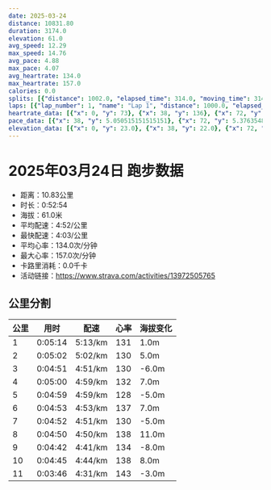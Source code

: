 ```yaml
---
date: 2025-03-24
distance: 10831.80
duration: 3174.0
elevation: 61.0
avg_speed: 12.29
max_speed: 14.76
avg_pace: 4.88
max_pace: 4.07
avg_heartrate: 134.0
max_heartrate: 157.0
calories: 0.0
splits: [{"distance": 1002.0, "elapsed_time": 314.0, "moving_time": 314.0, "average_speed": 3.19, "pace": 5.224670846394984, "average_heartrate": 131.20382165605096, "elevation_difference": 1.0, "split_number": 1}, {"distance": 1000.5, "elapsed_time": 302.0, "moving_time": 302.0, "average_speed": 3.31, "pace": 5.035256797583081, "average_heartrate": 130.61920529801324, "elevation_difference": 5.0, "split_number": 2}, {"distance": 998.5, "elapsed_time": 291.0, "moving_time": 291.0, "average_speed": 3.43, "pace": 4.859096209912535, "average_heartrate": 130.46048109965636, "elevation_difference": -6.0, "split_number": 3}, {"distance": 1002.0, "elapsed_time": 300.0, "moving_time": 300.0, "average_speed": 3.34, "pace": 4.9900299401197605, "average_heartrate": 132.73666666666668, "elevation_difference": 7.0, "split_number": 4}, {"distance": 998.5, "elapsed_time": 299.0, "moving_time": 299.0, "average_speed": 3.34, "pace": 4.9900299401197605, "average_heartrate": 128.33779264214047, "elevation_difference": -5.0, "split_number": 5}, {"distance": 998.5, "elapsed_time": 293.0, "moving_time": 293.0, "average_speed": 3.41, "pace": 4.887595307917888, "average_heartrate": 137.09556313993173, "elevation_difference": 7.0, "split_number": 6}, {"distance": 1002.0, "elapsed_time": 292.0, "moving_time": 292.0, "average_speed": 3.43, "pace": 4.859096209912535, "average_heartrate": 130.76712328767124, "elevation_difference": -5.0, "split_number": 7}, {"distance": 998.0, "elapsed_time": 290.0, "moving_time": 290.0, "average_speed": 3.44, "pace": 4.844970930232558, "average_heartrate": 138.6, "elevation_difference": 11.0, "split_number": 8}, {"distance": 1001.0, "elapsed_time": 282.0, "moving_time": 282.0, "average_speed": 3.55, "pace": 4.694845070422535, "average_heartrate": 134.9255319148936, "elevation_difference": -8.0, "split_number": 9}, {"distance": 1000.0, "elapsed_time": 285.0, "moving_time": 285.0, "average_speed": 3.51, "pace": 4.748347578347579, "average_heartrate": 138.39649122807018, "elevation_difference": 8.0, "split_number": 10}, {"distance": 830.8, "elapsed_time": 226.0, "moving_time": 226.0, "average_speed": 3.68, "pace": 4.528994565217391, "average_heartrate": 143.97333333333333, "elevation_difference": -3.0, "split_number": 11}]
laps: [{"lap_number": 1, "name": "Lap 1", "distance": 1000.0, "elapsed_time": 312.0, "moving_time": 312.0, "average_speed": 3.21, "pace": 5.192118380062305, "average_heartrate": 128.4, "max_heartrate": 157, "start_date": "2025-03-24 19:57:17+00:00", "elevation_difference": 4.0}, {"lap_number": 2, "name": "Lap 2", "distance": 1000.0, "elapsed_time": 301.0, "moving_time": 301.0, "average_speed": 3.32, "pace": 5.020090361445783, "average_heartrate": 130.44444444444446, "max_heartrate": 134, "start_date": "2025-03-24 20:02:31+00:00", "elevation_difference": 9.0}, {"lap_number": 3, "name": "Lap 3", "distance": 1000.0, "elapsed_time": 291.0, "moving_time": 291.0, "average_speed": 3.44, "pace": 4.844970930232558, "average_heartrate": 130.11111111111111, "max_heartrate": 133, "start_date": "2025-03-24 20:07:33+00:00", "elevation_difference": 0.0}, {"lap_number": 4, "name": "Lap 4", "distance": 1000.0, "elapsed_time": 299.0, "moving_time": 299.0, "average_speed": 3.34, "pace": 4.9900299401197605, "average_heartrate": 132.55555555555554, "max_heartrate": 139, "start_date": "2025-03-24 20:12:24+00:00", "elevation_difference": 11.0}, {"lap_number": 5, "name": "Lap 5", "distance": 1000.0, "elapsed_time": 299.0, "moving_time": 299.0, "average_speed": 3.34, "pace": 4.9900299401197605, "average_heartrate": 128.3, "max_heartrate": 131, "start_date": "2025-03-24 20:17:23+00:00", "elevation_difference": 0.0}, {"lap_number": 6, "name": "Lap 6", "distance": 1000.0, "elapsed_time": 293.0, "moving_time": 293.0, "average_speed": 3.41, "pace": 4.887595307917888, "average_heartrate": 137.44444444444446, "max_heartrate": 144, "start_date": "2025-03-24 20:22:23+00:00", "elevation_difference": 12.0}, {"lap_number": 7, "name": "Lap 7", "distance": 1000.0, "elapsed_time": 291.0, "moving_time": 291.0, "average_speed": 3.44, "pace": 4.844970930232558, "average_heartrate": 131.0, "max_heartrate": 136, "start_date": "2025-03-24 20:27:16+00:00", "elevation_difference": 0.0}, {"lap_number": 8, "name": "Lap 8", "distance": 1000.0, "elapsed_time": 290.0, "moving_time": 290.0, "average_speed": 3.45, "pace": 4.830927536231884, "average_heartrate": 138.0, "max_heartrate": 146, "start_date": "2025-03-24 20:32:08+00:00", "elevation_difference": 11.0}, {"lap_number": 9, "name": "Lap 9", "distance": 1000.0, "elapsed_time": 281.0, "moving_time": 281.0, "average_speed": 3.56, "pace": 4.681657303370786, "average_heartrate": 135.77777777777777, "max_heartrate": 142, "start_date": "2025-03-24 20:36:58+00:00", "elevation_difference": 0.0}, {"lap_number": 10, "name": "Lap 10", "distance": 1000.0, "elapsed_time": 284.0, "moving_time": 284.0, "average_speed": 3.52, "pace": 4.734857954545454, "average_heartrate": 137.9, "max_heartrate": 145, "start_date": "2025-03-24 20:41:40+00:00", "elevation_difference": 9.0}, {"lap_number": 11, "name": "Lap 11", "distance": 831.77, "elapsed_time": 226.0, "moving_time": 226.0, "average_speed": 3.68, "pace": 4.528994565217391, "average_heartrate": 144.85714285714286, "max_heartrate": 153, "start_date": "2025-03-24 20:46:25+00:00", "elevation_difference": 3.0}]
heartrate_data: [{"x": 0, "y": 73}, {"x": 38, "y": 136}, {"x": 72, "y": 157}, {"x": 105, "y": 149}, {"x": 139, "y": 136}, {"x": 173, "y": 126}, {"x": 207, "y": 124}, {"x": 240, "y": 126}, {"x": 273, "y": 128}, {"x": 306, "y": 129}, {"x": 340, "y": 131}, {"x": 374, "y": 130}, {"x": 407, "y": 134}, {"x": 441, "y": 130}, {"x": 474, "y": 133}, {"x": 506, "y": 129}, {"x": 537, "y": 130}, {"x": 569, "y": 127}, {"x": 601, "y": 130}, {"x": 632, "y": 131}, {"x": 663, "y": 129}, {"x": 694, "y": 132}, {"x": 725, "y": 125}, {"x": 757, "y": 130}, {"x": 789, "y": 130}, {"x": 822, "y": 130}, {"x": 853, "y": 131}, {"x": 885, "y": 133}, {"x": 917, "y": 132}, {"x": 950, "y": 127}, {"x": 983, "y": 135}, {"x": 1016, "y": 134}, {"x": 1049, "y": 133}, {"x": 1083, "y": 133}, {"x": 1115, "y": 139}, {"x": 1146, "y": 135}, {"x": 1178, "y": 125}, {"x": 1210, "y": 131}, {"x": 1243, "y": 128}, {"x": 1275, "y": 129}, {"x": 1307, "y": 129}, {"x": 1338, "y": 127}, {"x": 1371, "y": 129}, {"x": 1404, "y": 128}, {"x": 1437, "y": 126}, {"x": 1470, "y": 127}, {"x": 1502, "y": 129}, {"x": 1534, "y": 131}, {"x": 1566, "y": 134}, {"x": 1600, "y": 133}, {"x": 1632, "y": 137}, {"x": 1663, "y": 142}, {"x": 1696, "y": 141}, {"x": 1727, "y": 140}, {"x": 1759, "y": 144}, {"x": 1789, "y": 135}, {"x": 1819, "y": 136}, {"x": 1850, "y": 133}, {"x": 1882, "y": 133}, {"x": 1913, "y": 131}, {"x": 1946, "y": 130}, {"x": 1978, "y": 127}, {"x": 2009, "y": 130}, {"x": 2041, "y": 132}, {"x": 2073, "y": 127}, {"x": 2104, "y": 130}, {"x": 2136, "y": 132}, {"x": 2168, "y": 131}, {"x": 2198, "y": 137}, {"x": 2230, "y": 139}, {"x": 2262, "y": 142}, {"x": 2294, "y": 144}, {"x": 2325, "y": 141}, {"x": 2356, "y": 146}, {"x": 2387, "y": 142}, {"x": 2417, "y": 134}, {"x": 2447, "y": 139}, {"x": 2478, "y": 139}, {"x": 2508, "y": 136}, {"x": 2540, "y": 134}, {"x": 2570, "y": 132}, {"x": 2601, "y": 133}, {"x": 2631, "y": 133}, {"x": 2663, "y": 129}, {"x": 2693, "y": 134}, {"x": 2724, "y": 136}, {"x": 2755, "y": 135}, {"x": 2786, "y": 137}, {"x": 2817, "y": 137}, {"x": 2848, "y": 142}, {"x": 2880, "y": 142}, {"x": 2911, "y": 142}, {"x": 2941, "y": 145}, {"x": 2971, "y": 150}, {"x": 3002, "y": 153}, {"x": 3030, "y": 143}, {"x": 3059, "y": 144}, {"x": 3087, "y": 144}, {"x": 3117, "y": 141}, {"x": 3147, "y": 139}]
pace_data: [{"x": 38, "y": 5.050515151515151}, {"x": 72, "y": 5.376354838709677}, {"x": 105, "y": 5.208343749999999}, {"x": 139, "y": 5.208343749999999}, {"x": 173, "y": 5.376354838709677}, {"x": 207, "y": 5.376354838709677}, {"x": 240, "y": 4.761914285714285}, {"x": 273, "y": 4.761914285714285}, {"x": 306, "y": 5.376354838709677}, {"x": 340, "y": 5.208343749999999}, {"x": 374, "y": 5.208343749999999}, {"x": 407, "y": 5.208343749999999}, {"x": 441, "y": 5.208343749999999}, {"x": 474, "y": 5.050515151515151}, {"x": 506, "y": 4.901970588235294}, {"x": 537, "y": 4.761914285714285}, {"x": 569, "y": 4.629638888888889}, {"x": 601, "y": 4.761914285714285}, {"x": 632, "y": 4.761914285714285}, {"x": 663, "y": 4.761914285714285}, {"x": 694, "y": 4.761914285714285}, {"x": 725, "y": 5.050515151515151}, {"x": 757, "y": 4.761914285714285}, {"x": 789, "y": 5.050515151515151}, {"x": 822, "y": 5.5555666666666665}, {"x": 853, "y": 5.050515151515151}, {"x": 885, "y": 4.504513513513513}, {"x": 917, "y": 5.376354838709677}, {"x": 950, "y": 5.208343749999999}, {"x": 983, "y": 5.208343749999999}, {"x": 1016, "y": 4.761914285714285}, {"x": 1049, "y": 5.050515151515151}, {"x": 1083, "y": 5.050515151515151}, {"x": 1115, "y": 4.761914285714285}, {"x": 1146, "y": 4.761914285714285}, {"x": 1178, "y": 5.050515151515151}, {"x": 1210, "y": 4.761914285714285}, {"x": 1243, "y": 5.208343749999999}, {"x": 1275, "y": 5.050515151515151}, {"x": 1307, "y": 5.050515151515151}, {"x": 1338, "y": 4.901970588235294}, {"x": 1371, "y": 5.208343749999999}, {"x": 1404, "y": 5.376354838709677}, {"x": 1437, "y": 5.050515151515151}, {"x": 1470, "y": 5.050515151515151}, {"x": 1502, "y": 5.208343749999999}, {"x": 1534, "y": 5.208343749999999}, {"x": 1566, "y": 5.208343749999999}, {"x": 1600, "y": 5.050515151515151}, {"x": 1632, "y": 4.504513513513513}, {"x": 1663, "y": 4.901970588235294}, {"x": 1696, "y": 5.050515151515151}, {"x": 1727, "y": 4.761914285714285}, {"x": 1759, "y": 4.761914285714285}, {"x": 1789, "y": 4.504513513513513}, {"x": 1819, "y": 4.761914285714285}, {"x": 1850, "y": 5.050515151515151}, {"x": 1882, "y": 5.376354838709677}, {"x": 1913, "y": 4.901970588235294}, {"x": 1946, "y": 4.761914285714285}, {"x": 1978, "y": 5.050515151515151}, {"x": 2009, "y": 4.901970588235294}, {"x": 2041, "y": 5.050515151515151}, {"x": 2073, "y": 5.050515151515151}, {"x": 2104, "y": 4.761914285714285}, {"x": 2136, "y": 4.629638888888889}, {"x": 2168, "y": 4.761914285714285}, {"x": 2198, "y": 4.901970588235294}, {"x": 2230, "y": 4.761914285714285}, {"x": 2262, "y": 4.761914285714285}, {"x": 2294, "y": 4.901970588235294}, {"x": 2325, "y": 4.761914285714285}, {"x": 2356, "y": 4.504513513513513}, {"x": 2387, "y": 4.504513513513513}, {"x": 2417, "y": 4.504513513513513}, {"x": 2447, "y": 4.504513513513513}, {"x": 2478, "y": 5.050515151515151}, {"x": 2508, "y": 4.761914285714285}, {"x": 2540, "y": 5.376354838709677}, {"x": 2570, "y": 4.504513513513513}, {"x": 2601, "y": 4.504513513513513}, {"x": 2631, "y": 4.761914285714285}, {"x": 2663, "y": 4.504513513513513}, {"x": 2693, "y": 4.761914285714285}, {"x": 2724, "y": 4.761914285714285}, {"x": 2755, "y": 4.504513513513513}, {"x": 2786, "y": 5.376354838709677}, {"x": 2817, "y": 4.901970588235294}, {"x": 2848, "y": 5.050515151515151}, {"x": 2880, "y": 4.761914285714285}, {"x": 2911, "y": 4.629638888888889}, {"x": 2941, "y": 4.504513513513513}, {"x": 2971, "y": 5.050515151515151}, {"x": 3002, "y": 4.504513513513513}, {"x": 3030, "y": 4.385973684210526}, {"x": 3059, "y": 4.504513513513513}, {"x": 3087, "y": 4.065048780487805}, {"x": 3117, "y": 4.504513513513513}, {"x": 3147, "y": 4.761914285714285}]
elevation_data: [{"x": 0, "y": 23.0}, {"x": 38, "y": 22.0}, {"x": 72, "y": 21.0}, {"x": 105, "y": 21.0}, {"x": 139, "y": 21.0}, {"x": 173, "y": 20.0}, {"x": 207, "y": 21.0}, {"x": 240, "y": 22.0}, {"x": 273, "y": 22.0}, {"x": 306, "y": 24.0}, {"x": 340, "y": 26.0}, {"x": 374, "y": 27.0}, {"x": 407, "y": 29.0}, {"x": 441, "y": 30.0}, {"x": 474, "y": 33.0}, {"x": 506, "y": 31.0}, {"x": 537, "y": 28.0}, {"x": 569, "y": 28.0}, {"x": 601, "y": 28.0}, {"x": 632, "y": 27.0}, {"x": 663, "y": 26.0}, {"x": 694, "y": 25.0}, {"x": 725, "y": 23.0}, {"x": 757, "y": 22.0}, {"x": 789, "y": 23.0}, {"x": 822, "y": 22.0}, {"x": 853, "y": 23.0}, {"x": 885, "y": 23.0}, {"x": 917, "y": 23.0}, {"x": 950, "y": 24.0}, {"x": 983, "y": 26.0}, {"x": 1016, "y": 28.0}, {"x": 1049, "y": 30.0}, {"x": 1083, "y": 31.0}, {"x": 1115, "y": 34.0}, {"x": 1146, "y": 32.0}, {"x": 1178, "y": 30.0}, {"x": 1210, "y": 30.0}, {"x": 1243, "y": 30.0}, {"x": 1275, "y": 29.0}, {"x": 1307, "y": 29.0}, {"x": 1338, "y": 27.0}, {"x": 1371, "y": 26.0}, {"x": 1404, "y": 25.0}, {"x": 1437, "y": 25.0}, {"x": 1470, "y": 24.0}, {"x": 1502, "y": 25.0}, {"x": 1534, "y": 24.0}, {"x": 1566, "y": 25.0}, {"x": 1600, "y": 26.0}, {"x": 1632, "y": 29.0}, {"x": 1663, "y": 31.0}, {"x": 1696, "y": 32.0}, {"x": 1727, "y": 33.0}, {"x": 1759, "y": 36.0}, {"x": 1789, "y": 33.0}, {"x": 1819, "y": 31.0}, {"x": 1850, "y": 31.0}, {"x": 1882, "y": 31.0}, {"x": 1913, "y": 30.0}, {"x": 1946, "y": 30.0}, {"x": 1978, "y": 29.0}, {"x": 2009, "y": 28.0}, {"x": 2041, "y": 27.0}, {"x": 2073, "y": 27.0}, {"x": 2104, "y": 27.0}, {"x": 2136, "y": 28.0}, {"x": 2168, "y": 28.0}, {"x": 2198, "y": 28.0}, {"x": 2230, "y": 29.0}, {"x": 2262, "y": 31.0}, {"x": 2294, "y": 32.0}, {"x": 2325, "y": 34.0}, {"x": 2356, "y": 35.0}, {"x": 2387, "y": 38.0}, {"x": 2417, "y": 34.0}, {"x": 2447, "y": 34.0}, {"x": 2478, "y": 33.0}, {"x": 2508, "y": 33.0}, {"x": 2540, "y": 32.0}, {"x": 2570, "y": 32.0}, {"x": 2601, "y": 31.0}, {"x": 2631, "y": 30.0}, {"x": 2663, "y": 30.0}, {"x": 2693, "y": 30.0}, {"x": 2724, "y": 29.0}, {"x": 2755, "y": 31.0}, {"x": 2786, "y": 31.0}, {"x": 2817, "y": 31.0}, {"x": 2848, "y": 33.0}, {"x": 2880, "y": 34.0}, {"x": 2911, "y": 36.0}, {"x": 2941, "y": 37.0}, {"x": 2971, "y": 39.0}, {"x": 3002, "y": 41.0}, {"x": 3030, "y": 38.0}, {"x": 3059, "y": 37.0}, {"x": 3087, "y": 37.0}, {"x": 3117, "y": 37.0}, {"x": 3147, "y": 35.0}]
---
```


# 2025年03月24日 跑步数据

- 距离：10.83公里
- 时长：0:52:54
- 海拔：61.0米
- 平均配速：4:52/公里
- 最快配速：4:03/公里
- 平均心率：134.0次/分钟
- 最大心率：157.0次/分钟
- 卡路里消耗：0.0千卡
- 活动链接：https://www.strava.com/activities/13972505765

## 公里分割

| 公里 | 用时 | 配速 | 心率 | 海拔变化 |
|------|------|------|------|------|
| 1 | 0:05:14 | 5:13/km | 131 | 1.0m |
| 2 | 0:05:02 | 5:02/km | 130 | 5.0m |
| 3 | 0:04:51 | 4:51/km | 130 | -6.0m |
| 4 | 0:05:00 | 4:59/km | 132 | 7.0m |
| 5 | 0:04:59 | 4:59/km | 128 | -5.0m |
| 6 | 0:04:53 | 4:53/km | 137 | 7.0m |
| 7 | 0:04:52 | 4:51/km | 130 | -5.0m |
| 8 | 0:04:50 | 4:50/km | 138 | 11.0m |
| 9 | 0:04:42 | 4:41/km | 134 | -8.0m |
| 10 | 0:04:45 | 4:44/km | 138 | 8.0m |
| 11 | 0:03:46 | 4:31/km | 143 | -3.0m |

